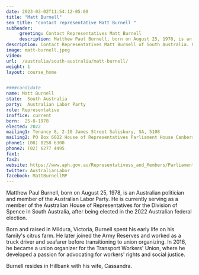 ```yaml
---
date: 2023-03-02T11:54:12-05:00
title: "Matt Burnell"
seo_title: "contact representative Matt Burnell "
subheader:
     greeting: Contact Representatives Matt Burnell
     description: Matthew Paul Burnell, born on August 25, 1978, is an Australian politician and member of the Australian Labor Party. 
description: Contact Representatives Matt Burnell of South Australia. Contact information for Matt Burnell includes email address, phone number, and mailing address.
image: matt-burnell.jpeg
video:
url:  /australia/south-australia/matt-burnell/
weight: 1
layout: course_home


####candidate
name: Matt Burnell
state:	South Australia
party:	Australian Labor Party
role: Representative
inoffice: current
born:  25-8-1978
elected: 2022
mailing1: Tenancy 8, 2-10 James Street Salisbury, SA, 5108
mailing2: PO Box 6022 House of Representatives Parliament House Canberra ACT 2600
phone1:	(08) 8258 6300
phone2: (02) 6277 4495
fax1:
fax2:
website: https://www.aph.gov.au/Representativess_and_Members/Parliamentarian?MPID=300129
twitter: AustralianLabor
facebook: MattBurnellMP
---
```


Matthew Paul Burnell, born on August 25, 1978, is an Australian politician and member of the Australian Labor Party. He is currently serving as a member of the Australian House of Representatives for the Division of Spence in South Australia, after being elected in the 2022 Australian federal election.

Born and raised in Mildura, Victoria, Burnell spent his early life on his family's citrus farm. He later joined the Army Reserves and worked as a truck driver and seafarer before transitioning to union organizing. In 2016, he became a union organizer for the Transport Workers' Union, where he developed a passion for advocating for workers' rights and social justice.

Burnell resides in Hillbank with his wife, Cassandra.